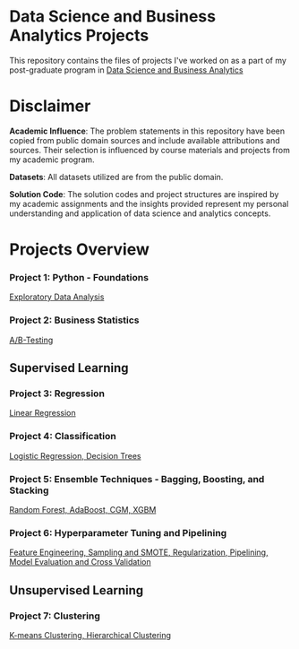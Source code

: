# Data Science and Business Analytics Projects
This repository contains the files of projects I've worked on as a part of my post-graduate program in [Data Science and Business Analytics](https://olympus.mygreatlearning.com/eportfolio)

# Disclaimer
**Academic Influence**: The problem statements in this repository have been copied from public domain sources and include available attributions and sources. Their selection is influenced by course materials and projects from my academic program.

**Datasets**: All datasets utilized are from the public domain.

**Solution Code**: The solution codes and project structures are inspired by my academic assignments and the insights provided represent my personal understanding and application of data science and analytics concepts.

# Projects Overview
### Project 1: Python - Foundations 
[Exploratory Data Analysis](https://www.kaggle.com/datasets/ahsan81/food-ordering-and-delivery-app-dataset) 


### Project 2: Business Statistics
[A/B-Testing](https://www.kaggle.com/code/lilyhyseni/ab-testing) 

## Supervised Learning 
### Project 3: Regression 
[Linear Regression](https://www.kaggle.com/code/lilyhyseni/supervised-learning-linear-regression-recell)

### Project 4: Classification
[Logistic Regression, Decision Trees](https://www.kaggle.com/code/lilyhyseni/supervised-learning-classification)

### Project 5: Ensemble Techniques - Bagging, Boosting, and Stacking
[Random Forest, AdaBoost, CGM, XGBM](https://www.kaggle.com/code/lilyhyseni/ensemble-techniques-bagging-boosting-stacking?scriptVersionId=159819339)

### Project 6: Hyperparameter Tuning and Pipelining 
[Feature Engineering, Sampling and SMOTE, Regularization, Pipelining, Model Evaluation and Cross Validation](https://www.kaggle.com/lilyhyseni/renewind-energy-tuning-pipelining-ml-models/edit)

## Unsupervised Learning

### Project 7: Clustering
[K-means Clustering, Hierarchical Clustering](https://www.kaggle.com/code/lilyhyseni/unsupervised-learning-trade-ahead?scriptVersionId=164179478)
